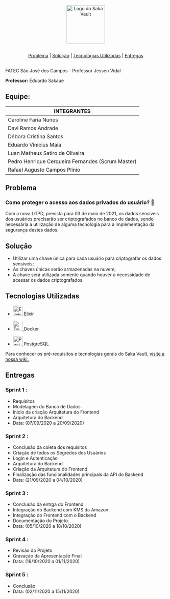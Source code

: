<p align="center">
  <img src="https://user-images.githubusercontent.com/45819790/95216216-30e37a00-07c8-11eb-8e66-08c43c80747e.png" alt="Logo do Saka Vault" height="120px" style=max-width:100%>
</p>
  
  ##
<p align="center">
  <a href="#problema">Problema</a> |
  <a href="#solução">Solução</a> |
  <a href="#tecnologias-utilizadas">Tecnologias Utilizadas</a> |
  <a href="#entregas">Entregas</a>
</p>

##
FATEC São José dos Campos - Professor Jessen Vidal

**Professor:** Eduardo Sakaue

## Equipe: 

| **INTEGRANTES**         									|
|---------------------------------------------------|          
| Caroline Faria Nunes                    | 
| Davi Ramos Andrade								|
| Débora Cristina Santos                 |
| Eduardo Vinicius Maia								|
| Luan Matheus Satiro de Oliveira					|
| Pedro Henrique Cerqueira Fernandes (Scrum Master)	|
| Rafael Augusto Campos Plinio						|

## Problema
### Como proteger o acesso aos dados privados do usuário? :closed_lock_with_key:
Com a nova LGPD, prevista para 03 de maio de 2021, os dados sensíveis dos usuários precisarão ser criptografados no banco de dados, sendo necessária a utilização de alguma tecnologia para a implementação da segurança destes dados.
## Solução
* Utilizar uma chave única para cada usuário para criptografar os dados sensíveis;
* As chaves únicas serão armazenadas na nuvem;
* A chave será utilizada somente quando houver a necessidade de acessar os dados criptografados.

## Tecnologias Utilizadas
* <p>
  <a href="https://elixir-lang.org">
  <img alt="Elixir" src="https://user-images.githubusercontent.com/45819790/95101838-067eb780-0709-11eb-91c8-5ffde324230a.png" height="30px" style="max-width:100%;"> </a> Elixir                                                                                                                                           
</p>

* <p>
  <a href="https://www.docker.com">
  <img alt="Docker" src="https://user-images.githubusercontent.com/45819790/95104220-f7e5cf80-070b-11eb-8cca-4b97334d668f.png" height="30px" style="max-width:100%;"> </a> Docker                                                                                                                                           
</p>

* <p>
  <a href="https://www.postgresql.org">
  <img alt="PostgreSQL" src="https://user-images.githubusercontent.com/45819790/95104283-0502be80-070c-11eb-8368-6b479d142327.png" height="30px" style="max-width:100%;"> </a> PostgreSQL                                                                                                                                          
</p>

  Para conhecer os pré-requisitos e tecnologias gerais do Saka Vault, <a href="https://github.com/SEGURANCA-DA-INFORMACAO-LGPD/SI-LGPD/wiki">visite a nossa wiki.</a>

## Entregas
### Sprint 1 : 
* Requisitos
* Modelagem do Banco de Dados
* Inicio da criação Arquitetura do Frontend
* Arquitetura do Backend
* Data: (07/09/2020 a 20/09/2020)

### Sprint 2 :
* Conclusão da coleta dos requisitos
* Criação de todos os Segredos dos Usuários
* Login e Autenticação
* Arquitetura do Backend
* Criação da Arquitetura do Frontend. 
* Finalização das funcionalidades principais da API do Backend
* Data: (21/09/2020 a 04/10/2020)


### Sprint 3 :
* Conclusão da entrga do Frontend
* Integração do Backend com KMS da Amazon
* Integração do Frontend com o Backend
* Documentação do Projeto.
* Data: (05/10/2020 a 18/10/2020)

### Sprint 4 :
* Revisão do Projeto
* Gravação da Apresentação Final
* Data: (19/10/2020 a 01/11/2020)

### Sprint 5 :
* Conclusão
* Data: (02/11/2020 a 15/11/2020)
